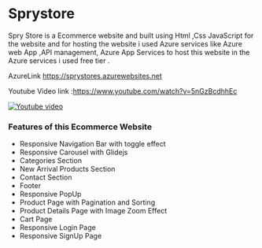 # Sprystore

Spry Store is a Ecommerce website and built  using Html ,Css  JavaScript  for the website and for hosting the website 
i used Azure services like  Azure web App ,API management, Azure App Services to host this website in the Azure services i used free tier .

AzureLink https://sprystores.azurewebsites.net

Youtube Video link :https://www.youtube.com/watch?v=5nGzBcdhhEc


[![Youtube video](https://img.youtube.com/vi/5nGzBcdhhEc//0.jpg)](https://www.youtube.com/watch?v=5nGzBcdhhEc)

 ### Features of this Ecommerce Website

- Responsive Navigation Bar with toggle effect
- Responsive Carousel with Glidejs
- Categories Section
- New Arrival Products Section
- Contact Section
- Footer
- Responsive PopUp
- Product Page with Pagination and Sorting
- Product Details Page with Image Zoom Effect
- Cart Page
- Responsive Login Page
- Responsive SignUp Page



